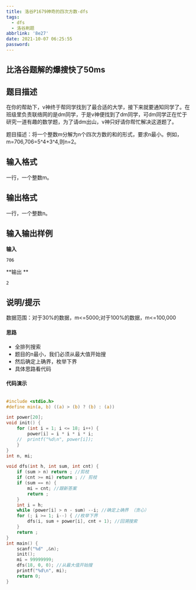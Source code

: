 ```yaml
---
title: 洛谷P1679神奇的四次方数-dfs
tags:
  - dfs
  - 洛谷刷题
abbrlink: '8e27'
date: 2021-10-07 06:25:55
password:
---
```




## 比洛谷题解的爆搜快了50ms





## 题目描述

在你的帮助下，v神终于帮同学找到了最合适的大学，接下来就要通知同学了。在班级里负责联络网的是dm同学，于是v神便找到了dm同学，可dm同学正在忙于研究一道有趣的数学题，为了请dm出山，v神只好请你帮忙解决这道题了。

题目描述：将一个整数m分解为n个四次方数的和的形式，要求n最小。例如，m=706,706=5^4+3^4,则n=2。

## 输入格式

一行，一个整数m。

## 输出格式

一行，一个整数n。

## 输入输出样例

**输入**

```
706
```

**输出 **

```
2
```

## 说明/提示

数据范围：对于30%的数据，m<=5000;对于100%的数据，m<=100,000







#### 思路

* 全排列搜索
* 题目的n最小，我们必须从最大值开始搜
* 然后确定上确界，枚举下界
* 具体思路看代码





#### 代码演示



~~~c

#include <stdio.h>
#define min(a, b) ((a) > (b) ? (b) : (a))

int power[20];
void init() {
	for (int i = 1; i <= 18; i++) {
		power[i] = i * i * i * i;
	//	printf("%d\n", power[i]);
	}
}
int n, mi;

void dfs(int h, int sum, int cnt) {
	if (sum > n) return ; //剪枝 
	if (cnt >= mi) return ; // 剪枝 
	if (sum == n) {
		mi = cnt; //跟新答案 
		return ; 
	}
	int i = h;
	while (power[i] > n - sum) --i; //确定上确界 （贪心）
	for (; i >= 1; i--) { //枚举下界 
		dfs(i, sum + power[i], cnt + 1); //回溯搜索 
	}
	return ;
}
int main() {
	scanf("%d" ,&n);
	init();
	mi = 99999999;
	dfs(18, 0, 0); //从最大值开始搜 
	printf("%d\n", mi);
	return 0;
} 
~~~

